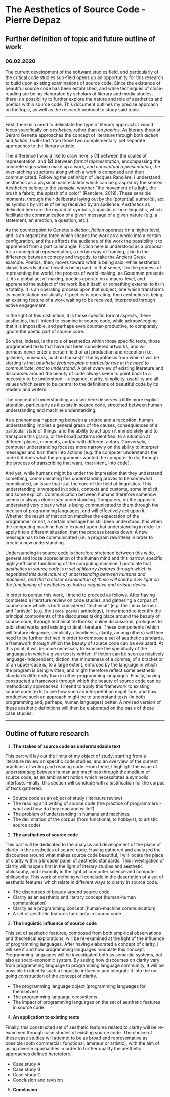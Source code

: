# The Aesthetics of Source Code - Pierre Depaz
## Further definition of topic and future outline of work
### 06.02.2020

The current development of the software studies field, and particularly of the critical code studies sub-field opens up an opportunity for this research to build upon existing examinations of source code. Since the existence of beautiful source code has been established, and while techniques of close-reading are being elaborated by scholars of literary and media studies, there is a possibility to further explore the nature and role of aesthetics and poetics within source code. This document outlines my precise approach on the topic, as well as the research protocol to study said topic.

---

First, there is a need to delimitate the type of literary approach. I would focus specifically on *aesthetics*, rather than on *poetics*. As literary theorist Gerard Genette approaches the concept of literature through both *diction* and *fiction*, I will start from those two complementary, yet separate approaches to the literary artistic.

The difference I would like to draw here is **(1)** between the scales of representation, and **(2)** between *formal representation*, encompassing the concrete signs which make up a work, and *conceptual representation*, the over-arching structures along which a work is composed and then communicated. Following the definition of Jacques Rancière, I understand aesthetics as a physical manifestation which can be grasped by the senses. Aesthetics belong to the *sensible*, whether "the movement of a light, the brush a fabric, the splash of a color" (Ranciere, 2019). These sensible moments, through their deliberate laying out by the (potential) author(s), act as symbols by virtue of being received by an audience. *Aesthetics* as delimited here are the myriad of symbols, linguistic or non-linguistic, which facilitate the communication of a given message of a given nature (e.g. a statement, an emotion, a question, etc.).

As the counterpoint to Genette's *diction*, *fiction* operates on a higher level, and is an organizing force which shapes the work as a whole into a certain configuration, and thus affords the audience of the work the possibility it to apprehend from a particular angle. Fiction here is understood as a proposal for a conceptual representation, a certain way of framing, akin to the difference between comedy and tragedy, to take the Ancient Greek example. Poetics, then, moves toward *what* is being said, while aesthetics skews towards about *how* it is being said. In that sense, it is the process of representing the world, the process of world-making, as Goodman presents it. As a global act of making, poetics operate on a macro-level, and apprehend the subject of the work (be it itself, or something external to it) in a totality. It is an operating process upon that subject, one which transforms its manifestation holistically. If poetics is operating, then aesthetics is being, an existing feature of a work waiting to be received, interpreted through active engagement.

In the light of this distinction, it is those specific formal aspects, these aesthetics, that I intend to examine in source code, while acknowledging that it is impossible, and perhaps even counter-productive, to completely ignore the poetic part of source code.

So what, indeed, is the role of aesthetics within those specific texts, those programmed texts that have not been considered artworks, and will perhaps never enter a certain field of art production and reception (i.e. galleries, museums, auction houses)? The hypothesis from which I will be starting is that *aesthetic features play a particular role in the need to communicate, and to understand*. A brief overview of existing literature and discourses around the beauty of code always seem to point back to a necessity to be understood —elegance, clarity, simplicity, usability are all values which seem to be central to the definitions of beautiful code by its readers and writers.

The concept of understanding as used here deserves a little more explicit attention, particularly as it exists in source code, stretched between human understanding and machine understanding.

As a phenomena happening between a source and a reception, human understanding implies a general grasp of the causes, consequences of a particular state of things, and the ability to act upon it immediately and to transpose this grasp, or the broad patterns identified, to a situation at different places, moments, and/or with different actors. Conversely, computer understanding focuses more narrowly on the ability to interpret messages and turn them into actions (e.g. the computer understands the code if it does what the programmer wanted the computer to do, through the process of transcribing that want, that intent, into code).

And yet, while humans might be under the impression that they understand something, communicating this understanding proves to be somewhat complicated, an issue that is at the core of the field of linguistics. This understanding is wrapped in codes, contexts and customs, some implicit, and some explicit. Communication between humans therefore somehow seems to always elude *total* understanding. Computers, on the opposite, understand very clearly what is being communicated to them through the medium of programming languages, and will effectively act upon it. Whether the result of that action matches the expectation of the programmer or not, a certain message has still been understood. It is when the computing machine has to expand upon that understanding in order to apply it to a different situation, that the process breaks down. A new message has to be communicated (i.e. a program rewritten) in order to create a new understanding.

Understanding in source code is therefore stretched between this wide, general and loose appreciation of the human mind and this narrow, specific, highly-efficient functioning of the computing machine. I postulate that *aesthetics in source code is a set of literary features through which is negotiated this dual nature of understanding between humans and machines, and that a closer examination of these will shed a new light on the functioning of aesthetics as both a cognitive and artistic device*.

In order to pursue this work, I intend to proceed as follows. After having completed a literature review on code studies, and gathering a corpus of source code which is both considered "technical" (e.g. the Linux kernel) and "artistic" (e.g. the `{code poems}` anthology), I now intend to identify the principal components of the discourses taking place around the beauty of source code, through technical textbooks, online discussions, prologues to published works and existing critical literature. These components (which will feature elegance, simplicity, cleanliness, clarity, among others) will then need to be further defined in order to compose a set of aesthetic standards, a framework through which the beauty of source code can be evaluated. At this point, it will become necessary to examine the specificity of the languages in which a given text is written. If fiction can be seen as relatively language-independent, diction, the minuteness of a comma, of a bracket or of an upper-case is, to a large extent, enforced by the language in which the program is being written, and might therefore reflect some aesthetic standards differently than in other programming languages. Finally, having constructed a framework through which the beauty of source code can be methodically approached, I intend to apply this framework to existing source code texts to see how such an interpretation might fare, and how productive such an approach might be to understand texts (in both programming and, perhaps, human languages) better. A revised version of these aesthetic definitions will then be elaborated on the basis of these case studies.

---

## Outline of future research

1. **The stakes of source code as understandable text**

This part will lay out the limits of my object of study, starting from a literature review on specific code studies, and an overview of the current practices of writing and reading code. From there, I highlight the issue of *understanding* between human and machines through the medium of source code, as an ambivalent notion which necessitates a symbolic interface. Finally, this section will conclude with a justification for the corpus of texts gathered.

- Source code as an object of study (literature review)
- The reading and writing of source code (the practice of programmers -what and how do they read and write?)
- The problem of understanding in humans and machines
- The delimitation of the corpus (from functional, to hobbyist, to artistic source code)

2. **The aesthetics of source code**

This part will be dedicated to the analysis and development of the place of clarity in the aesthetics of source code. Having gathered and analyzed the discourses around what makes source code beautiful, I will locate the place of clarity within a broader panel of aesthetic standards. This investigation of clarity will happen first in the light of literary studies and aesthetic philosophy, and secondly in the light of computer science and computer philosophy. This work of defining will conclude in the description of a set of aesthetic features which relate in different ways to clarity in source code.

- The discourses of beauty around source code
- Clarity as an aesthetic and literary concept (human-human communication)
- Clarity as a programming concept (human-machine communication)
- A set of aesthetic features for clarity in source code

3. **The linguistic influence of source code**

This set of aesthetic features, composed from both empirical observations and theoretical explorations, will be re-examined at the light of the influence of programming languages. After having elaborated a concept of clarity, I will see if and how programming languages modulate this concept. Programming languages will be investigated both as semantic systems, but also as socio-economic system. By seeing how discourses on clarity vary from programming language to programming language community, it will be possible to identify such a linguistic influence and integrate it into the on-going construction of the concept of clarity.

- The programming language object (programming languages for themselves)
- The programming language ecosystems
- The impact of programming languages on the set of aesthetic features in source code

4. **An application to existing texts**

Finally, this constructed set of aesthetic features related to clarity will be re-examined through case studies of existing source code. The choice of these case studies will attempt to be as broad and representative as possible (both commercial, functional, amateur or artistic), with the aim of using diverse approaches in order to further qualify the aesthetic approaches defined heretofore.

- Case study A
- Case study B
- Case study C
- Conclusion and revision

5. **Conclusion**
